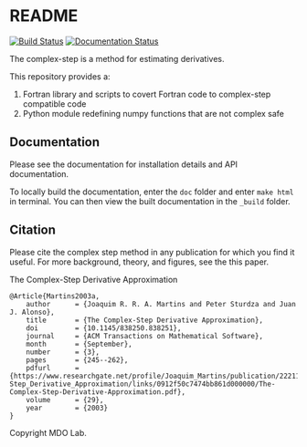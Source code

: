 # README
[![Build Status](https://dev.azure.com/mdolab/Public/_apis/build/status%2Fmdolab.complexify?repoName=mdolab%2Fcomplexify&branchName=main)](https://dev.azure.com/mdolab/Public/_build/latest?definitionId=48&repoName=mdolab%2Fcomplexify&branchName=main)
[![Documentation Status](https://readthedocs.com/projects/mdolab-complexify/badge/?version=latest)](https://mdolab-complexify.readthedocs-hosted.com/en/latest/?badge=latest)


The complex-step is a method for estimating derivatives.

This repository provides a:
1. Fortran library and scripts to covert Fortran code to complex-step compatible code
2. Python module redefining numpy functions that are not complex safe

## Documentation
Please see the documentation for installation details and API documentation.

To locally build the documentation, enter the `doc` folder and enter `make html` in terminal. You can then view the built documentation in the `_build` folder.

## Citation
Please cite the complex step method in any publication for which you find it useful. For more background, theory, and figures, see the this paper.

The Complex-Step Derivative Approximation

```
@Article{Martins2003a,
    author      = {Joaquim R. R. A. Martins and Peter Sturdza and Juan J. Alonso},
    title       = {The Complex-Step Derivative Approximation},
    doi         = {10.1145/838250.838251},
    journal     = {ACM Transactions on Mathematical Software},
    month       = {September},
    number      = {3},
    pages       = {245--262},
    pdfurl      = {https://www.researchgate.net/profile/Joaquim_Martins/publication/222112601_The_Complex-Step_Derivative_Approximation/links/0912f50c7474bb861d000000/The-Complex-Step-Derivative-Approximation.pdf},
    volume      = {29},
    year        = {2003}
}
```

Copyright MDO Lab.
